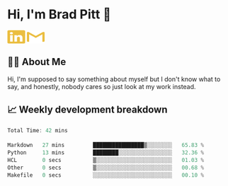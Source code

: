 # Hi, I'm Brad Pitt 👋


<a href="https://www.linkedin.com/in/mathias-mauraisin/" target="blank"><img align="center" src="./icons/linkedin.svg" alt="https://www.linkedin.com/in/mathias-mauraisin/" height="30" width="40" /></a>
<a href="mailto:mathias.mauraisin.pro@gmail.com" target="blank"><img align="center" src="./icons/gmail.svg" alt="redrew" height="30" width="40" /></a>




<!-- ![snap](images/Snap_dark.png?raw=true) -->
<!-- ![snap](images/Snap_dark_bg.png?raw=true) -->


<!-- [![My Skills](https://skillicons.dev/icons?i=c,cpp,html,css,js,ts,)](https://skillicons.dev) -->

## 🙋‍♂️&nbsp;About Me

Hi, I'm supposed to say something about myself but I don't know what to say, and honestly, nobody cares so just look at my work instead.

## 📈&nbsp;Weekly development breakdown

<!-- [![mamaurai's 42 stats](https://badge42.vercel.app/api/v2/cl1l4qz93000609l4yixitcl4/stats?cursusId=21&coalitionId=45)](https://github.com/JaeSeoKim/badge42) -->





<!--START_SECTION:waka-->

```rust
Total Time: 42 mins

Markdown   27 mins         ████████████████▒░░░░░░░░   65.83 %
Python     13 mins         ████████░░░░░░░░░░░░░░░░░   32.36 %
HCL        0 secs          ▒░░░░░░░░░░░░░░░░░░░░░░░░   01.03 %
Other      0 secs          ▒░░░░░░░░░░░░░░░░░░░░░░░░   00.68 %
Makefile   0 secs          ░░░░░░░░░░░░░░░░░░░░░░░░░   00.10 %
```

<!--END_SECTION:waka-->


